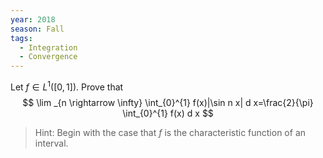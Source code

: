 ```yaml
---
year: 2018
season: Fall
tags:
  - Integration
  - Convergence
---
```


Let $f\in L^1([0, 1])$.
Prove that
$$
\lim _{n \rightarrow \infty} \int_{0}^{1} f(x)|\sin n x| d x=\frac{2}{\pi} \int_{0}^{1} f(x) d x
$$

> Hint: Begin with the case that $f$ is the characteristic function of an interval.


